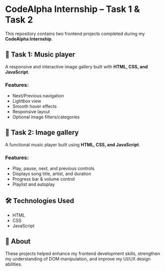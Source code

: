 # CodeAlpha Internship – Task 1 & Task 2

This repository contains two frontend projects completed during my **CodeAlpha Internship**.

## 📌 Task 1: Music player
A responsive and interactive image gallery built with **HTML, CSS, and JavaScript**.

### Features:
- Next/Previous navigation
- Lightbox view
- Smooth hover effects
- Responsive layout
- Optional image filters/categories

## 🎵 Task 2: Image gallery
A functional music player built using **HTML, CSS, and JavaScript**.

### Features:
- Play, pause, next, and previous controls
- Displays song title, artist, and duration
- Progress bar & volume control
- Playlist and autoplay

## 🛠️ Technologies Used
- HTML
- CSS
- JavaScript

## 📖 About
These projects helped enhance my frontend development skills, strengthen my understanding of DOM manipulation, and improve my UI/UX design abilities.
